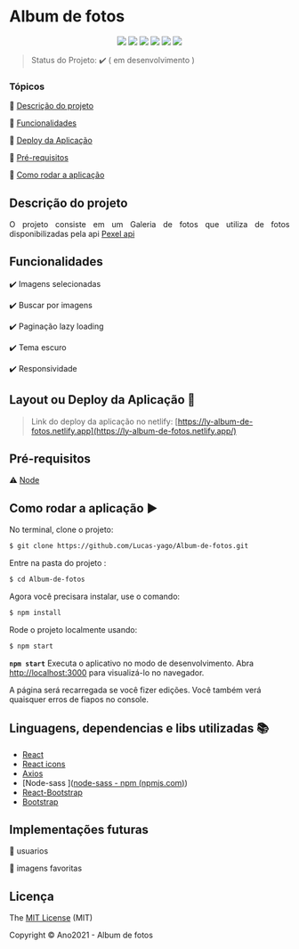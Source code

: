 <h1>Album de fotos</h1>

<p align="center">
  <img src="https://img.shields.io/badge/React-20232A?style=for-the-badge&logo=react&logoColor=61DAFB"/>
  <img src="https://img.shields.io/badge/Sass-CC6699?style=for-the-badge&logo=sass&logoColor=white"/>
  <img src="https://img.shields.io/badge/Bootstrap-563D7C?style=for-the-badge&logo=bootstrap&logoColor=white"/>
  <img src="https://img.shields.io/badge/Netlify-00C7B7?style=for-the-badge&logo=netlify&logoColor=white"/>
  <img src="http://img.shields.io/static/v1?label=License&message=MIT&color=green&style=for-the-badge"/>
  <img src="http://img.shields.io/static/v1?label=STATUS&message=EM%20DESENVOLVIMENTO&color=RED&style=for-the-badge"/>
</p>


> Status do Projeto: :heavy_check_mark:  ( em desenvolvimento )

### Tópicos

:small_blue_diamond: [Descrição do projeto](#descrição-do-projeto)

:small_blue_diamond: [Funcionalidades](#funcionalidades)

:small_blue_diamond: [Deploy da Aplicação](#deploy-da-aplicação-dash)

:small_blue_diamond: [Pré-requisitos](#pré-requisitos)

:small_blue_diamond: [Como rodar a aplicação](#como-rodar-a-aplicação-arrow_forward)



## Descrição do projeto

<p align="justify">
    O projeto consiste em um Galeria de fotos que utiliza de fotos disponibilizadas pela api <a href="https://www.pexels.com/pt-br/api/">Pexel api</a>
</p>



## Funcionalidades

:heavy_check_mark: Imagens selecionadas

:heavy_check_mark: Buscar por imagens

:heavy_check_mark: Paginação lazy loading

:heavy_check_mark: Tema escuro

:heavy_check_mark: Responsividade



## Layout ou Deploy da Aplicação :dash:

> Link do deploy da aplicação no netlify: [https://ly-album-de-fotos.netlify.app](https://ly-album-de-fotos.netlify.app/)



## Pré-requisitos

:warning: [Node](https://nodejs.org/en/download/)



## Como rodar a aplicação :arrow_forward:

No terminal, clone o projeto:

```bash
$ git clone https://github.com/Lucas-yago/Album-de-fotos.git
```

Entre na pasta do projeto :

```bash
$ cd Album-de-fotos
```

Agora você precisara instalar, use o comando:

```bash
$ npm install
```

Rode o  projeto localmente usando:

```bash
$ npm start
```

**`npm start`** Executa o aplicativo no modo de desenvolvimento.
Abra [http://localhost:3000](http://localhost:3000/) para visualizá-lo no navegador.

A página será recarregada se você fizer edições.
Você também verá quaisquer erros de fiapos no console.



## Linguagens, dependencias e libs utilizadas :books:

- [React](https://pt-br.reactjs.org/docs/create-a-new-react-app.html)
- [React icons](https://react-icons.github.io/react-icons)
- [Axios](https://axios-http.com/docs/intro)
- [Node-sass ]([node-sass - npm (npmjs.com)](https://www.npmjs.com/package/node-sass))
- [React-Bootstrap](https://react-bootstrap.github.io/)
- [Bootstrap](https://getbootstrap.com/)



## Implementações futuras

:memo: usuarios

:memo: imagens favoritas



## Licença

The [MIT License]() (MIT)

Copyright :copyright: Ano2021 - Album de fotos


